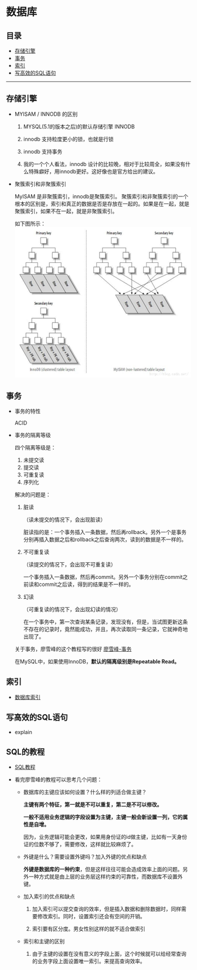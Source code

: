 # 数据库

## 目录

* [存储引擎](#存储引擎)
* [事务](#事务)
* [索引](#索引)
* [写高效的SQL语句](#写高效的SQL语句)

---

## 存储引擎

* MYISAM / INNODB 的区别

    1. MYSQL(5.1的版本之后)的默认存储引擎 INNODB

    2. innodb 支持粒度更小的锁，也就是行锁

    3. innodb 支持事务

    4. 我的一个个人看法，innodb 设计的比较晚，相对于比较周全，如果没有什么特殊癖好，用innodb更好。这好像也是官方给出的建议。

* 聚簇索引和非聚簇索引

    MyISAM 是非聚簇索引，innodb是聚簇索引。 聚簇索引和非聚簇索引的一个根本的区别是，索引和真正的数据是否是存放在一起的。如果是在一起，就是聚簇索引，如果不在一起，就是非聚簇索引。

    如下图所示：
    ![tu](../pic/数据库_1.jpg)


## 事务

* 事务的特性

    ACID

* 事务的隔离等级

    四个隔离等级是：
    1. 未提交读
    2. 提交读
    3. 可重复读
    4. 序列化

    解决的问题是：

    1. 脏读

        （读未提交的情况下，会出现脏读）

        脏读指的是：一个事务插入一条数据，然后再rollback。另外一个是事务分别再插入数据之后和rollback之后查询两次，读到的数据是不一样的。
    
    2. 不可重复读

        （读提交的情况下，会出现不可重复读）

        一个事务插入一条数据，然后再commit。另外一个事务分别在commit之前读和commit之后读，得到的结果是不一样的。


    3. 幻读 

        （可重复读的情况下，会出现幻读的情况）
        
        在一个事务中，第一次查询某条记录，发现没有，但是，当试图更新这条不存在的记录时，竟然能成功，并且，再次读取同一条记录，它就神奇地出现了。




    关于事务，廖雪峰的这个教程写的很好 [廖雪峰-事务](https://www.liaoxuefeng.com/wiki/001508284671805d39d23243d884b8b99f440bfae87b0f4000/0015091672511496641de7eeea04f67bf55ccf22e35e428000)


    在MySQL中，如果使用InnoDB，**默认的隔离级别是Repeatable Read。**

## 索引

- [数据库索引](./数据库-索引.md)

## 写高效的SQL语句

* explain


## SQL的教程

- [SQL教程](https://www.liaoxuefeng.com/wiki/001508284671805d39d23243d884b8b99f440bfae87b0f4000)

* 看完廖雪峰的教程可以思考几个问题：

    * 数据库的主键应该如何设置？什么样的列适合做主键？

        **主键有两个特征，第一就是不可以重复，第二是不可以修改。**

        **一般不适用业务逻辑的字段设置为主键，主键一般会新设置一列，它的属性是自增。**

        因为，业务逻辑可能会更改，如果用身份证的id做主键，比如有一天身份证的位数不够了，需要修改，这样就比较麻烦了。

    * 外键是什么？需要设置外键吗？加入外键的优点和缺点

        **外键是数据库的一种约束**，但是这样往往可能会造成效率上面的问题。另外一种方式就是由上层的业务层这样约束的可靠性，而数据库不设置外键。

    * 加入索引的优点和缺点

        1. 加入索引可以提交查询的效率，但是插入数据和删除数据时，同样需要修改索引。同时，设置索引还会有空间的开销。

        2. 索引要有区分度。男女性别这样的就不适合做索引

    * 索引和主键的区别

        1. 由于主键的设置在没有意义的字段上面，这个时候就可以给经常查询的业务字段上面设置唯一索引。来提高查询效率。

